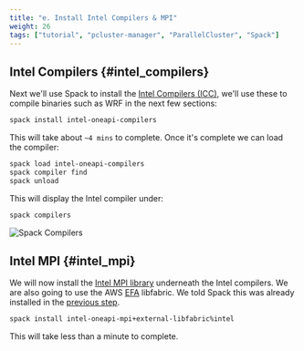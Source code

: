 ```yaml
---
title: "e. Install Intel Compilers & MPI"
weight: 26
tags: ["tutorial", "pcluster-manager", "ParallelCluster", "Spack"]
---
```


## Intel Compilers {#intel_compilers}

Next we'll use Spack to install the [Intel Compilers (ICC)](https://www.intel.com/content/www/us/en/developer/tools/oneapi/toolkits.html), we'll use these to compile binaries such as WRF in the next few sections:

```bash
spack install intel-oneapi-compilers
```

This will take about `~4 mins` to complete. Once it's complete we can load the compiler:

```bash
spack load intel-oneapi-compilers
spack compiler find
spack unload
```

This will display the Intel compiler under:

```bash
spack compilers
```

![Spack Compilers](/images/pcluster/spack-compilers.png)

## Intel MPI {#intel_mpi}

We will now install the [Intel MPI library](https://www.intel.com/content/www/us/en/developer/tools/oneapi/mpi-library.html) underneath the Intel compilers.
We are also going to use the AWS [EFA](https://aws.amazon.com/hpc/efa/) libfabric. We told Spack this was already installed in the [previous step](05-external-packages.html).

```bash
spack install intel-oneapi-mpi+external-libfabric%intel
```

This will take less than a minute to complete.
